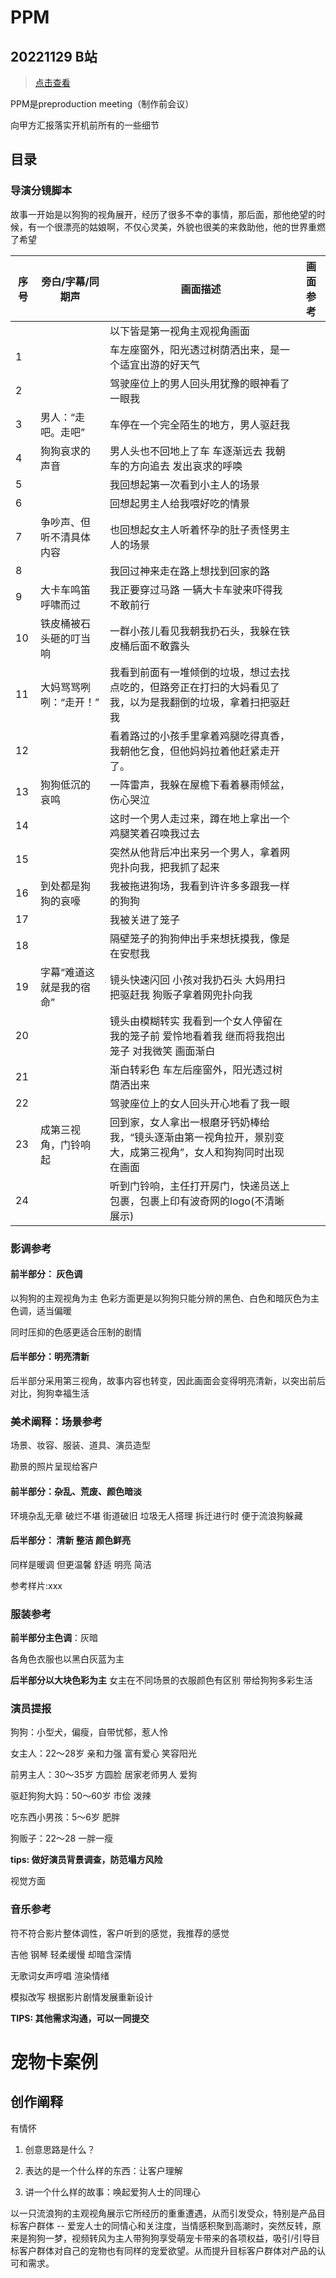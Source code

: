 # PPM

## 20221129 B站
> [点击查看](https://www.bilibili.com/video/BV1Pf4y1u7kE/?spm_id_from=333.337.search-card.all.click&vd_source=852c84cc3319f06f49f517f36db2ba97)

PPM是preproduction meeting（制作前会议）

向甲方汇报落实开机前所有的一些细节

## 目录

### 导演分镜脚本

故事一开始是以狗狗的视角展开，经历了很多不幸的事情，那后面，那他绝望的时候，有一个很漂亮的姑娘啊，不仅心灵美，外貌也很美的来救助他，他的世界重燃了希望

| 序号 | 旁白/字幕/同期声         | 画面描述                                                     | 画面参考 |
| ---- | ------------------------ | ------------------------------------------------------------ | -------- |
|      |                          | 以下皆是第一视角主观视角画面                                 |          |
| 1    |                          | 车左座窗外，阳光透过树荫洒出来，是一个适宜出游的好天气       |          |
| 2    |                          | 驾驶座位上的男人回头用犹豫的眼神看了一眼我                   |          |
| 3    | 男人：“走吧。走吧”       | 车停在一个完全陌生的地方，男人驱赶我                         |          |
| 4    | 狗狗哀求的声音           | 男人头也不回地上了车 车逐渐远去 我朝车的方向追去 发出哀求的呼唤 |          |
| 5    |                          | 我回想起第一次看到小主人的场景                               |          |
| 6    |                          | 回想起男主人给我喂好吃的情景                                 |          |
| 7    | 争吵声、但听不清具体内容 | 也回想起女主人听着怀孕的肚子责怪男主人的场景                 |          |
| 8    |                          | 我回过神来走在路上想找到回家的路                             |          |
| 9    | 大卡车鸣笛呼啸而过       | 我正要穿过马路 一辆大卡车驶来吓得我不敢前行                  |          |
| 10   | 铁皮桶被石头砸的叮当响   | 一群小孩儿看见我朝我扔石头，我躲在铁皮桶后面不敢露头         |          |
| 11   | 大妈骂骂咧咧：“走开！”   | 我看到前面有一堆倾倒的垃圾，想过去找点吃的，但路旁正在打扫的大妈看见了我，以为是我翻倒的垃圾，拿着扫把驱赶我 |          |
| 12   |                          | 看着路过的小孩手里拿着鸡腿吃得真香，我朝他乞食，但他妈妈拉着他赶紧走开了。 |          |
| 13   | 狗狗低沉的哀鸣           | 一阵雷声，我躲在屋檐下看着暴雨倾盆，伤心哭泣                 |          |
| 14   |                          | 这时一个男人走过来，蹲在地上拿出一个鸡腿笑着召唤我过去       |          |
| 15   |                          | 突然从他背后冲出来另一个男人，拿着网兜扑向我，把我抓了起来   |          |
| 16   | 到处都是狗狗的哀嚎       | 我被拖进狗场，我看到许许多多跟我一样的狗狗                   |          |
| 17   |                          | 我被关进了笼子                                               |          |
| 18   |                          | 隔壁笼子的狗狗伸出手来想抚摸我，像是在安慰我                 |          |
| 19   | 字幕“难道这就是我的宿命” | 镜头快速闪回 小孩对我扔石头 大妈用扫把驱赶我 狗贩子拿着网兜扑向我 |          |
| 20   |                          | 镜头由模糊转实 我看到一个女人停留在我的笼子前 爱怜地看着我 继而将我抱出笼子 对我微笑 画面渐白 |          |
| 21   |                          | 渐白转彩色 车左后座窗外，阳光透过树荫洒出来                  |          |
| 22   |                          | 驾驶座位上的女人回头开心地看了我一眼                         |          |
| 23   | 成第三视角，门铃响起     | 回到家，女人拿出一根磨牙钙奶棒给我，“镜头逐渐由第一视角拉开，景别变大，成第三视角”，女人和狗狗同时出现在画面 |          |
| 24   |                          | 听到门铃响，主任打开房门，快递员送上包裹，包裹上印有波奇网的logo(不清晰展示) |          |



### 影调参考

#### 前半部分： 灰色调

以狗狗的主观视角为主 色彩方面更是以狗狗只能分辨的黑色、白色和暗灰色为主色调，适当偏暖

同时压抑的色感更适合压制的剧情

#### 后半部分：明亮清新

后半部分采用第三视角，故事内容也转变，因此画面会变得明亮清新，以突出前后对比，狗狗幸福生活

### 美术阐释：场景参考

场景、妆容、服装、道具、演员造型

 勘景的照片呈现给客户

#### 前半部分：杂乱、荒废、颜色暗淡

环境杂乱无章 破烂不堪 街道破旧 垃圾无人搭理 拆迁进行时 便于流浪狗躲藏

#### 后半部分： 清新 整洁 颜色鲜亮

同样是暖调 但更温馨 舒适 明亮 简洁

参考样片:xxx

### 服装参考

**前半部分主色调**：灰暗

各角色衣服也以黑白灰蓝为主

 **后半部分以大块色彩为主** 女主在不同场景的衣服颜色有区别 带给狗狗多彩生活

### 演员提报

狗狗：小型犬，偏瘦，自带忧郁，惹人怜

女主人：22～28岁 亲和力强 富有爱心 笑容阳光

前男主人：30～35岁 方圆脸 居家老师男人 爱狗

驱赶狗狗大妈：50～60岁 市侩 泼辣

吃东西小男孩：5～6岁 肥胖

狗贩子：22～28 一胖一瘦

 **tips: 做好演员背景调查，防范塌方风险**

视觉方面

### 音乐参考

符不符合影片整体调性，客户听到的感觉，我推荐的感觉

吉他 钢琴 轻柔缓慢 却暗含深情

无歌词女声哼唱 渲染情绪

模拟改写 根据影片剧情发展重新设计

**TIPS: 其他需求沟通，可以一同提交**



# 宠物卡案例



## 创作阐释

有情怀

1. 创意思路是什么？

2. 表达的是一个什么样的东西：让客户理解

3. 讲一个什么样的故事：唤起爱狗人士的同理心

以一只流浪狗的主观视角展示它所经历的重重遭遇，从而引发受众，特别是产品目标客户群体 -- 爱宠人士的同情心和关注度，当情感积聚到高潮时，突然反转，原来是狗狗一梦，视频转风为主人带狗狗享受萌宠卡带来的各项权益，吸引/引导目标客户群体对自己的宠物也有同样的宠爱欲望。从而提升目标客户群体对产品的认可和需求。
